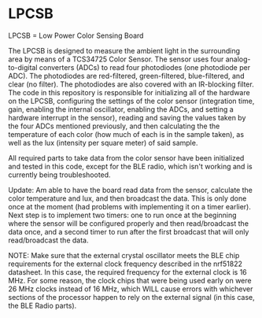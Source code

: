 # LPCSB
LPCSB = Low Power Color Sensing Board

The LPCSB is designed to measure the ambient light in the surrounding area by means of a TCS34725 Color Sensor.  The sensor uses four analog-to-digital converters (ADCs) to read four photodiodes (one photodiode per ADC).  The photodiodes are red-filtered, green-filtered, blue-filtered, and clear (no filter).  The photodiodes are also covered with an IR-blocking filter.  The code in this repository is responsible for initializing all of the hardware on the LPCSB, configuring the settings of the color sensor (integration time, gain, enabling the internal oscillator, enabling the ADCs, and setting a hardware interrupt in the sensor), reading and saving the values taken by the four ADCs mentioned previously, and then calculating the the temperature of each color (how much of each is in the sample taken), as well as the lux (intensity per square meter) of said sample.  

All required parts to take data from the color sensor have been initialized and tested in this code, except for the BLE radio, which isn't working and is currently being troubleshooted.

Update: Am able to have the board read data from the sensor, calculate the color temperature and lux, and then broadcast the data. This is only done once at the moment (had problems with implementing it on a timer earlier).  Next step is to implement two timers: one to run once at the beginning where the sensor will be configured properly and then read/broadcast the data once, and a second timer to run after the first broadcast that will only read/broadcast the data.

NOTE:  Make sure that the external crystal oscillator meets the BLE chip requirements for the external clock frequency described in the nrf51822 datasheet. In this case, the required frequency for the external clock is 16 MHz.  For some reason, the clock chips that were being used early on were 26 MHz clocks instead of 16 MHz, which WILL cause errors with whichever sections of the processor happen to rely on the external signal (in this case, the BLE Radio parts).
